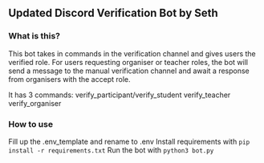 ## Updated Discord Verification Bot by Seth

### What is this?

This bot takes in commands in the verification channel and gives users the verified role.
For users requesting organiser or teacher roles, the bot will send a message to the manual verification channel and await a response from organisers with the accept role.

It has 3 commands:
verify_participant/verify_student
verify_teacher
verify_organiser

### How to use

Fill up the .env_template and rename to .env
Install requirements with `pip install -r requirements.txt`
Run the bot with `python3 bot.py`